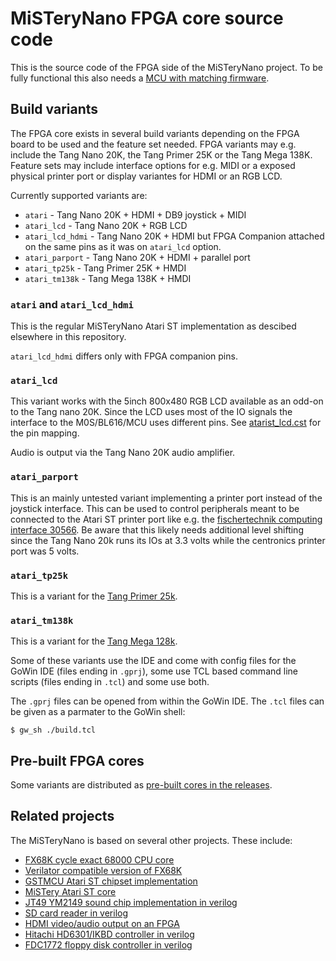 # MiSTeryNano FPGA core source code

This is the source code of the FPGA side of the MiSTeryNano project. To be
fully functional this also needs a [MCU with matching firmware](../bl616).

## Build variants

The FPGA core exists in several build variants depending on the FPGA board
to be used and the feature set needed. FPGA variants may e.g. include the
Tang Nano 20K, the Tang Primer 25K or the Tang Mega 138K. Feature sets may
include interface options for e.g. MIDI or a exposed physical printer port
or display variantes for HDMI or an RGB LCD.

Currently supported variants are:

  * ```atari``` - Tang Nano 20K + HDMI + DB9 joystick + MIDI
  * ```atari_lcd``` - Tang Nano 20K + RGB LCD
  * ```atari_lcd_hdmi``` - Tang Nano 20K + HDMI but FPGA Companion attached on the same pins as it was on ```atari_lcd``` option.
  * ```atari_parport``` - Tang Nano 20K + HDMI + parallel port
  * ```atari_tp25k``` - Tang Primer 25K + HMDI
  * ```atari_tm138k``` - Tang Mega 138K + HMDI

### ```atari``` and ```atari_lcd_hdmi```

This is the regular MiSTeryNano Atari ST implementation as descibed
elsewhere in this repository.

```atari_lcd_hdmi``` differs only with FPGA companion pins.

### ```atari_lcd```

This variant works with the 5inch 800x480 RGB LCD available as an odd-on
to the Tang nano 20K. Since the LCD uses most of the IO signals the
interface to the M0S/BL616/MCU uses different pins. See 
[atarist_lcd.cst](https://github.com/harbaum/MiSTeryNano/blob/main/src/tang/nano20k/atarist_lcd.cst) for the pin mapping.

Audio is output via the Tang Nano 20K audio amplifier.

### ```atari_parport```

This is an mainly untested variant implementing a printer port instead
of the joystick interface. This can be used to control peripherals meant
to be connected to the Atari ST printer port like e.g. the
[fischertechnik computing interface 30566](https://www.ftcommunity.de/knowhow/computing/computing_interfaces/). Be aware that this likely needs
additional level shifting since the Tang Nano 20k runs its IOs at 3.3 volts
while the centronics printer port was 5 volts.

### ```atari_tp25k```

This is a variant for the [Tang Primer 25k](https://github.com/harbaum/MiSTeryNano/blob/main/TANG_PRIMER_25K.md).

### ```atari_tm138k```

This is a variant for the [Tang Mega 128k](https://github.com/harbaum/MiSTeryNano/blob/main/TANG_PRIMER_138K.md).



Some of these variants use the IDE and come with config files for the
GoWin IDE (files ending in ```.gprj```), some use TCL based command
line scripts (files ending in ```.tcl```) and some use both.


The ```.gprj``` files can be opened from within the GoWin IDE. The
```.tcl``` files can be given as a parmater to the GoWin shell:

```
$ gw_sh ./build.tcl
```

## Pre-built FPGA cores

Some variants are distributed as [pre-built cores in the
releases](https://github.com/harbaum/MiSTeryNano/releases).

## Related projects

The MiSTeryNano is based on several other projects. These include:

  * [FX68K cycle exact 68000 CPU core](https://github.com/ijor/fx68k)
  * [Verilator compatible version of FX68K](https://github.com/emoon/fx68x_verilator)
  * [GSTMCU Atari ST chipset implementation](https://github.com/gyurco/gstmcu)
  * [MiSTery Atari ST core](https://github.com/gyurco/MiSTery)
  * [JT49 YM2149 sound chip implementation in verilog](https://github.com/jotego/jt49)
  * [SD card reader in verilog](https://github.com/WangXuan95/FPGA-SDcard-Reader)
  * [HDMI video/audio output on an FPGA](https://github.com/hdl-util/hdmi)
  * [Hitachi HD6301/IKBD controller in verilog](https://github.com/harbaum/ikbd)
  * [FDC1772 floppy disk controller in verilog](https://github.com/harbaum/fdc1772-verilator)
